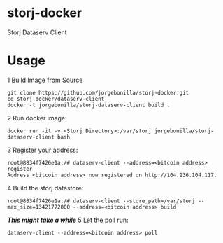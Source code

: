 # storj-docker
Storj Dataserv Client

Usage
===

1 Build Image from Source
```
git clone https://github.com/jorgebonilla/storj-docker.git
cd storj-docker/dataserv-client
docker -t jorgebonilla/storj-dataserv-client build .
```
2 Run docker image:
```
docker run -it -v <Storj Directory>:/var/storj jorgebonilla/storj-dataserv-client bash
```
3 Register your address:
```
root@8834f7426e1a:/# dataserv-client --address=<bitcoin address> register
Address <bitcoin address> now registered on http://104.236.104.117.
```
4 Build the storj datastore:
```
root@8834f7426e1a:/# dataserv-client --store_path=/var/storj --max_size=13421772800 --address=<bitcoin address> build
```
***This might take a while***
5 Let the poll run:
 ```
dataserv-client --address=<bitcoin address> poll
 ```

